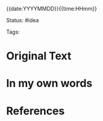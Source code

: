 {{date:YYYYMMDD}}{{time:HHmm}}

Status: #idea

Tags:

# Original Text

# In my own words

# References